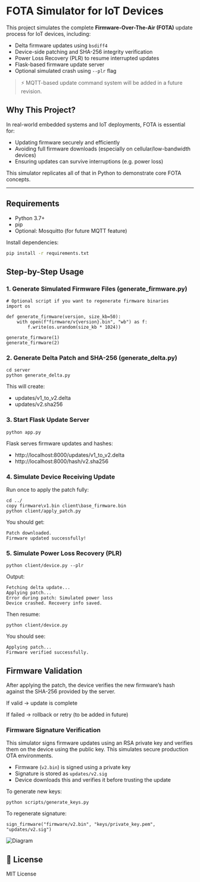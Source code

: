 # FOTA Simulator for IoT Devices

This project simulates the complete **Firmware-Over-The-Air (FOTA)** update process for IoT devices, including:
- Delta firmware updates using `bsdiff4`
- Device-side patching and SHA-256 integrity verification
- Power Loss Recovery (PLR) to resume interrupted updates
- Flask-based firmware update server
- Optional simulated crash using `--plr` flag

> ⚡️ MQTT-based update command system will be added in a future revision.


## Why This Project?

In real-world embedded systems and IoT deployments, FOTA is essential for:
- Updating firmware securely and efficiently
- Avoiding full firmware downloads (especially on cellular/low-bandwidth devices)
- Ensuring updates can survive interruptions (e.g. power loss)

This simulator replicates all of that in Python to demonstrate core FOTA concepts.

---

## Requirements

- Python 3.7+
- pip
- Optional: Mosquitto (for future MQTT feature)

Install dependencies:
```bash
pip install -r requirements.txt
```


## Step-by-Step Usage

### 1. Generate Simulated Firmware Files (generate_firmware.py)
```
# Optional script if you want to regenerate firmware binaries
import os

def generate_firmware(version, size_kb=50):
    with open(f"firmware/v{version}.bin", "wb") as f:
        f.write(os.urandom(size_kb * 1024))

generate_firmware(1)
generate_firmware(2)
```

### 2. Generate Delta Patch and SHA-256 (generate_delta.py)
```
cd server
python generate_delta.py
```
This will create:
- updates/v1_to_v2.delta
- updates/v2.sha256

### 3. Start Flask Update Server
```
python app.py
```
Flask serves firmware updates and hashes:
- http://localhost:8000/updates/v1_to_v2.delta
- http://localhost:8000/hash/v2.sha256

### 4. Simulate Device Receiving Update
Run once to apply the patch fully:

```
cd ../
copy firmware\v1.bin client\base_firmware.bin
python client/apply_patch.py
```

You should get:

```
Patch downloaded.
Firmware updated successfully!
```

### 5. Simulate Power Loss Recovery (PLR)
```
python client/device.py --plr
```
Output:

```
Fetching delta update...
Applying patch...
Error during patch: Simulated power loss
Device crashed. Recovery info saved.
```

Then resume:
```
python client/device.py
```

You should see:
```
Applying patch...
Firmware verified successfully.
```

## Firmware Validation
After applying the patch, the device verifies the new firmware’s hash against the SHA-256 provided by the server.

If valid → update is complete

If failed → rollback or retry (to be added in future)


### Firmware Signature Verification

This simulator signs firmware updates using an RSA private key and verifies them on the device using the public key. This simulates secure production OTA environments.

- Firmware (`v2.bin`) is signed using a private key
- Signature is stored as `updates/v2.sig`
- Device downloads this and verifies it before trusting the update

To generate new keys:
```
python scripts/generate_keys.py
```

To regenerate signature:
```
sign_firmware("firmware/v2.bin", "keys/private_key.pem", "updates/v2.sig")
```


![Diagram](https://github.com/user-attachments/assets/176cf900-3a6d-42c0-ba3b-af21236c71a4)




## 📜 License
MIT License

